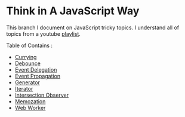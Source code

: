 Think in A JavaScript Way
==========================

This branch I document on JavaScript tricky topics. I understand all of topics from a youtube [playlist](https://www.youtube.com/watch?v=KuhLGuNxF8U&list=PLHiZ4m8vCp9Nflbo9a0pZuLscG_Xc7DKq).

Table of Contains : 

- [Currying](./currying/currying.md)
- [Debounce](./debounce/debounce.md)
- [Event Delegation](./eventDelegation/eventDelegation.md)
- [Event Propagation](./eventPropagation/eventPropagation.md)
- [Generator](./generator/generator.md)
- [Iterator](./iterator/iterator.md)
- [Intersection Observer](./intersectionObserver/intersectionObserver.md)
- [Memozation](./memozation/memozation.md)
- [Web Worker](./webWorker/webWorker.md)

